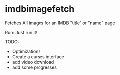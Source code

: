 imdbimagefetch
==============

Fetches All images for an IMDB "title" or "name" page

Run:
Just run it!

TODO:
- Optimizations
- Create a curses interface
- add video download
- add some progresses
